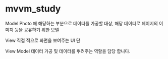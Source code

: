 # mvvm_study

Model 
Photo 에 해당하는 부분으로 데이터를 가공할 대상, 해당 데이터로 페이지의 이미지 등을 공유하기 위한 모델 

View
직접 적으로 화면을 보여주는 UI 단 

View Model
데이터 가공 및 데이터를 뿌려주는 역할을 담당 합니다. 
